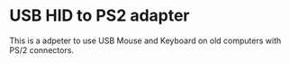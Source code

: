 # USB HID to PS2 adapter

This is a adpeter to use USB Mouse and Keyboard on old computers with PS/2 connectors.
